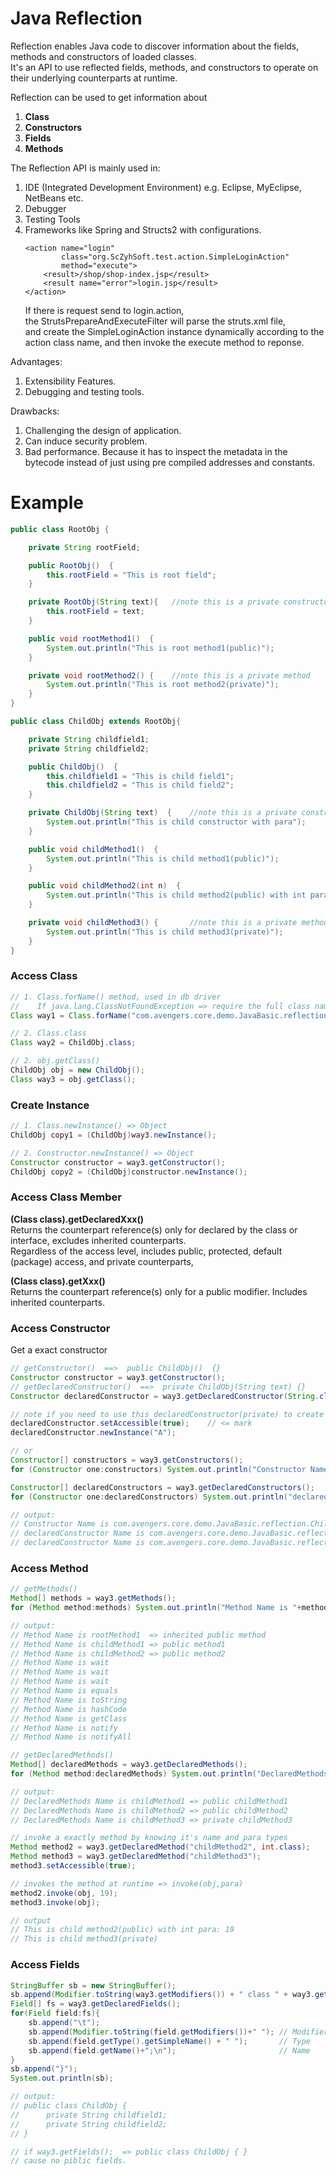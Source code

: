 # Java Reflection

Reflection enables Java code to discover information about the fields, methods and constructors of loaded classes.<br>
It's an API to use reflected fields, methods, and constructors to operate on their underlying counterparts at runtime.

Reflection can be used to get information about
1. **Class**
2. **Constructors** 
3. **Fields**
4. **Methods** 

The Reflection API is mainly used in: 
1. IDE (Integrated Development Environment) e.g. Eclipse, MyEclipse, NetBeans etc.
2. Debugger
3. Testing Tools
4. Frameworks like Spring and Structs2 with configurations.
    ```
    <action name="login"
            class="org.ScZyhSoft.test.action.SimpleLoginAction"
            method="execute">
        <result>/shop/shop-index.jsp</result>
        <result name="error">login.jsp</result>
    </action>
    ```
    If there is request send to login.action, <br>
    the StrutsPrepareAndExecuteFilter will parse the struts.xml file, <br>
    and create the SimpleLoginAction instance dynamically according to the action class name, and then invoke the execute method to reponse.

Advantages:
1. Extensibility Features.
2. Debugging and testing tools.

Drawbacks:
1. Challenging the design of application.
2. Can induce security problem.
2. Bad performance.
    Because it has to inspect the metadata in the bytecode instead of just using pre compiled addresses and constants.

# Example

```java
public class RootObj {

    private String rootField;

    public RootObj()  {
        this.rootField = "This is root field";
    }

    private RootObj(String text){   //note this is a private constructor
        this.rootField = text;
    }

    public void rootMethod1()  {
        System.out.println("This is root method1(public)");
    }

    private void rootMethod2() {    //note this is a private method
        System.out.println("This is root method2(private)");
    }
}
```

```java
public class ChildObj extends RootObj{

    private String childfield1;
    private String childfield2;

    public ChildObj()  {             
        this.childfield1 = "This is child field1";
        this.childfield2 = "This is child field2";
    }

    private ChildObj(String text)  {    //note this is a private constructor
        System.out.println("This is child constructor with para");
    }

    public void childMethod1()  {
        System.out.println("This is child method1(public)");
    }

    public void childMethod2(int n)  {
        System.out.println("This is child method2(public) with int para: " + n);
    }

    private void childMethod3() {       //note this is a private method
        System.out.println("This is child method3(private)");
    }
}
```

### Access Class
```java
// 1. Class.forName() method, used in db driver
//    If java.lang.ClassNotFoundException => require the full class name
Class way1 = Class.forName("com.avengers.core.demo.JavaBasic.reflection.ChildObj"); 

// 2. Class.class
Class way2 = ChildObj.class;

// 2. obj.getClass()
ChildObj obj = new ChildObj();
Class way3 = obj.getClass();
```

### Create Instance
```java
// 1. Class.newInstance() => Object
ChildObj copy1 = (ChildObj)way3.newInstance();

// 2. Constructor.newInstance() => Object
Constructor constructor = way3.getConstructor();
ChildObj copy2 = (ChildObj)constructor.newInstance();
```

### Access Class Member
**(Class class).getDeclaredXxx()**<br>
Returns the counterpart reference(s) only for declared by the class or interface, excludes inherited counterparts.<br>
Regardless of the access level, includes public, protected, default (package) access, and private counterparts, <br>

**(Class class).getXxx()**<br>
Returns the counterpart reference(s) only for a public modifier.
Includes inherited counterparts.

### Access Constructor
Get a exact constructor
```java
// getConstructor()  ==>  public ChildObj()  {}
Constructor constructor = way3.getConstructor();
// getDeclaredConstructor()  ==>  private ChildObj(String text) {}
Constructor declaredConstructor = way3.getDeclaredConstructor(String.class);

// note if you need to use this declaredConstructor(private) to create a new instance
declaredConstructor.setAccessible(true);    // <= mark
declaredConstructor.newInstance("A");

// or
Constructor[] constructors = way3.getConstructors();
for (Constructor one:constructors) System.out.println("Constructor Name is "+one.getName());

Constructor[] declaredConstructors = way3.getDeclaredConstructors();
for (Constructor one:declaredConstructors) System.out.println("declaredConstructor Name is "+one.getName());

// output:
// Constructor Name is com.avengers.core.demo.JavaBasic.reflection.ChildObj  => the public constructor
// declaredConstructor Name is com.avengers.core.demo.JavaBasic.reflection.ChildObj => the public constructor
// declaredConstructor Name is com.avengers.core.demo.JavaBasic.reflection.ChildObj => the private constructor
```

### Access Method
```java
// getMethods()
Method[] methods = way3.getMethods();
for (Method method:methods) System.out.println("Method Name is "+method.getName());

// output:
// Method Name is rootMethod1  => inherited public method
// Method Name is childMethod1 => public method1
// Method Name is childMethod2 => public method2
// Method Name is wait
// Method Name is wait
// Method Name is wait
// Method Name is equals
// Method Name is toString
// Method Name is hashCode
// Method Name is getClass
// Method Name is notify
// Method Name is notifyAll

// getDeclaredMethods()
Method[] declaredMethods = way3.getDeclaredMethods();
for (Method method:declaredMethods) System.out.println("DeclaredMethods Name is "+method.getName());

// output:
// DeclaredMethods Name is childMethod1 => public childMethod1
// DeclaredMethods Name is childMethod2 => public childMethod2
// DeclaredMethods Name is childMethod3 => private childMethod3

// invoke a exactly method by knowing it's name and para types
Method method2 = way3.getDeclaredMethod("childMethod2", int.class);
Method method3 = way3.getDeclaredMethod("childMethod3");
method3.setAccessible(true);

// invokes the method at runtime => invoke(obj,para)
method2.invoke(obj, 19);
method3.invoke(obj);

// output
// This is child method2(public) with int para: 19
// This is child method3(private)
```


### Access Fields
```java
StringBuffer sb = new StringBuffer();
sb.append(Modifier.toString(way3.getModifiers()) + " class " + way3.getSimpleName() +"{\n");
Field[] fs = way3.getDeclaredFields();
for(Field field:fs){
    sb.append("\t");
    sb.append(Modifier.toString(field.getModifiers())+" "); // Modifier
    sb.append(field.getType().getSimpleName() + " ");       // Type
    sb.append(field.getName()+";\n");                       // Name
}
sb.append("}");
System.out.println(sb);

// output:
// public class ChildObj {
// 	    private String childfield1;
// 	    private String childfield2;
// }

// if way3.getFields();  => public class ChildObj { }
// cause no piblic fields.
```